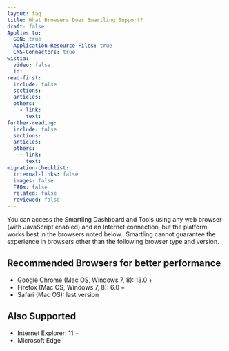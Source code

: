 ```yaml
---
layout: faq
title: What Browsers Does Smartling Support?
draft: false
Applies to:
  GDN: true
  Application-Resource-Files: true
  CMS-Connectors: true
wistia:
  video: false
  id:
read-first:
  include: false
  sections:
  articles:
  others:
    - link:
      text:
further-reading:
  include: false
  sections:
  articles:
  others:
    - link:
      text:
migration-checklist:
  internal-links: false
  images: false
  FAQs: false
  related: false
  reviewed: false
---
```



You can access the Smartling Dashboard and Tools using any web browser (with JavaScript enabled) and an Internet connection, but the platform works best in the browsers noted below.  Smartling cannot guarantee the experience in browsers other than the following browser type and version.

## Recommended Browsers for better performance

* Google Chrome (Mac OS, Windows 7, 8): 13.0 +
* Firefox (Mac OS, Windows 7, 8): 6.0 +
* Safari (Mac OS): last version


## Also Supported

* Internet Explorer: 11 +
* Microsoft Edge